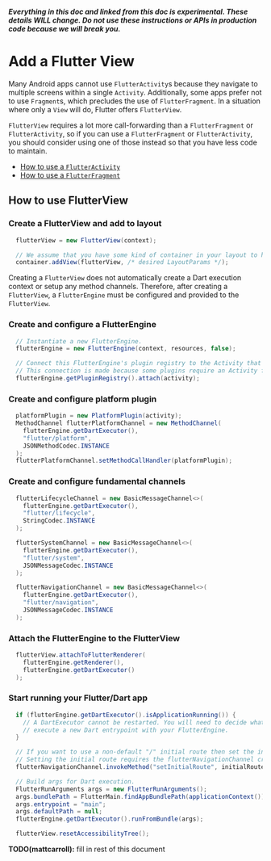 _**Everything in this doc and linked from this doc is experimental. These details WILL change. Do not use these instructions or APIs in production code because we will break you.**_

# Add a Flutter View

Many Android apps cannot use `FlutterActivity`s because they navigate to multiple screens within a single `Activity`. Additionally, some apps prefer not to use `Fragment`s, which precludes the use of `FlutterFragment`. In a situation where only a `View` will do, Flutter offers `FlutterView`.

`FlutterView` requires a lot more call-forwarding than a `FlutterFragment` or `FlutterActivity`, so if you can use a `FlutterFragment` or `FlutterActivity`, you should consider using one of those instead so that you have less code to maintain.

* [How to use a `FlutterActivity`](https://github.com/flutter/flutter/wiki/Experimental:-Add-Flutter-Activity)
* [How to use a `FlutterFragment`](https://github.com/flutter/flutter/wiki/Experimental:-Add-Flutter-Fragment)

## How to use FlutterView

### Create a FlutterView and add to layout

```java
  flutterView = new FlutterView(context);

  // We assume that you have some kind of container in your layout to hold flutterView
  container.addView(flutterView, /* desired LayoutParams */);
```

Creating a `FlutterView` does not automatically create a Dart execution context or setup any method channels. Therefore, after creating a `FlutterView`, a `FlutterEngine` must be configured and provided to the `FlutterView`.

### Create and configure a FlutterEngine

```java
  // Instantiate a new FlutterEngine.
  flutterEngine = new FlutterEngine(context, resources, false);

  // Connect this FlutterEngine's plugin registry to the Activity that owns the associated FlutterView.
  // This connection is made because some plugins require an Activity for correct operation.
  flutterEngine.getPluginRegistry().attach(activity);
```

### Create and configure platform plugin

```java
  platformPlugin = new PlatformPlugin(activity);
  MethodChannel flutterPlatformChannel = new MethodChannel(
    flutterEngine.getDartExecutor(),
    "flutter/platform",
    JSONMethodCodec.INSTANCE
  );
  flutterPlatformChannel.setMethodCallHandler(platformPlugin);
```

### Create and configure fundamental channels

```java
  flutterLifecycleChannel = new BasicMessageChannel<>(
    flutterEngine.getDartExecutor(),
    "flutter/lifecycle",
    StringCodec.INSTANCE
  );

  flutterSystemChannel = new BasicMessageChannel<>(
    flutterEngine.getDartExecutor(),
    "flutter/system",
    JSONMessageCodec.INSTANCE
  );

  flutterNavigationChannel = new BasicMessageChannel<>(
    flutterEngine.getDartExecutor(),
    "flutter/navigation",
    JSONMessageCodec.INSTANCE
  );
```

### Attach the FlutterEngine to the FlutterView

```java
  flutterView.attachToFlutterRenderer(
    flutterEngine.getRenderer(),
    flutterEngine.getDartExecutor()
  );
```

### Start running your Flutter/Dart app

```java
  if (flutterEngine.getDartExecutor().isApplicationRunning()) {
    // A DartExecutor cannot be restarted. You will need to decide what to do if someone tries to
    // execute a new Dart entrypoint with your FlutterEngine.
  }

  // If you want to use a non-default "/" initial route then set the initial route.
  // Setting the initial route requires the flutterNavigationChannel created earlier.
  flutterNavigationChannel.invokeMethod("setInitialRoute", initialRoute);

  // Build args for Dart execution.
  FlutterRunArguments args = new FlutterRunArguments();
  args.bundlePath = FlutterMain.findAppBundlePath(applicationContext());
  args.entrypoint = "main";
  args.defaultPath = null;
  flutterEngine.getDartExecutor().runFromBundle(args);

  flutterView.resetAccessibilityTree();
```

**TODO(mattcarroll):** fill in rest of this document